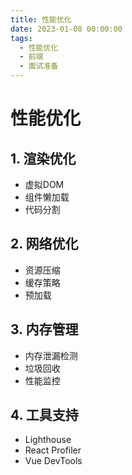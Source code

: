 ```yaml
---
title: 性能优化
date: 2023-01-08 00:00:00
tags: 
  - 性能优化
  - 前端
  - 面试准备
---
```


# 性能优化

## 1. 渲染优化
- 虚拟DOM
- 组件懒加载
- 代码分割

## 2. 网络优化
- 资源压缩
- 缓存策略
- 预加载

## 3. 内存管理
- 内存泄漏检测
- 垃圾回收
- 性能监控

## 4. 工具支持
- Lighthouse
- React Profiler
- Vue DevTools
